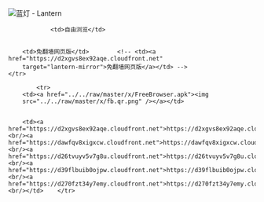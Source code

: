 

<img src="../../raw/master/x/8e0a2b81.c82003be.LanternYellow2.png" alt="蓝灯 - Lantern"/>
<table>
    <tr>
                
                <td>自由浏览</td>
        
        
        <td>免翻墙网页版</td>        <!-- <td><a href="https://d2xgvs8ex92aqe.cloudfront.net"
        target="lantern-mirror">免翻墙网页版</a></td> -->
    </tr>
    
            <tr>
        <td><a href="../../raw/master/x/FreeBrowser.apk"><img
        src="../../raw/master/x/fb.qr.png" /></a></td>

        
        <td><a href="https://d2xgvs8ex92aqe.cloudfront.net">https://d2xgvs8ex92aqe.cloudfront.net</a><br/><a href="https://dawfqv8xigxcw.cloudfront.net">https://dawfqv8xigxcw.cloudfront.net</a><br/><a href="https://d26tvuyv5v7g8u.cloudfront.net">https://d26tvuyv5v7g8u.cloudfront.net</a><br/><a href="https://d39flbuib0ojpw.cloudfront.net">https://d39flbuib0ojpw.cloudfront.net</a><br/><a href="https://d270fzt34y7emy.cloudfront.net">https://d270fzt34y7emy.cloudfront.net</a><br/></td>    </tr>
</table>
